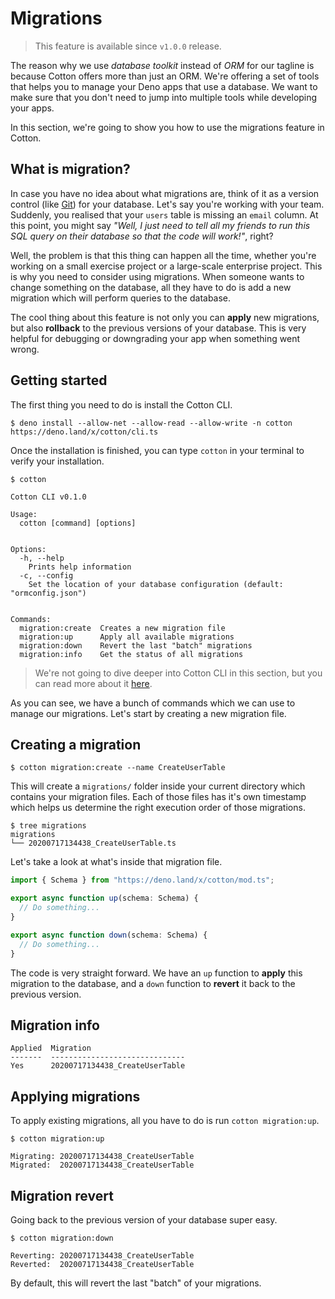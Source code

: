 # Migrations

> This feature is available since `v1.0.0` release.

The reason why we use _database toolkit_ instead of _ORM_ for our tagline is because Cotton offers more than just an ORM. We're offering a set of tools that helps you to manage your Deno apps that use a database. We want to make sure that you don't need to jump into multiple tools while developing your apps.

In this section, we're going to show you how to use the migrations feature in Cotton.

## What is migration?

In case you have no idea about what migrations are, think of it as a version control (like [Git](https://git-scm.com)) for your database. Let's say you're working with your team. Suddenly, you realised that your `users` table is missing an `email` column. At this point, you might say _"Well, I just need to tell all my friends to run this SQL query on their database so that the code will work!"_, right?

Well, the problem is that this thing can happen all the time, whether you're working on a small exercise project or a large-scale enterprise project. This is why you need to consider using migrations. When someone wants to change something on the database, all they have to do is add a new migration which will perform queries to the database.

The cool thing about this feature is not only you can **apply** new migrations, but also **rollback** to the previous versions of your database. This is very helpful for debugging or downgrading your app when something went wrong.

## Getting started

The first thing you need to do is install the Cotton CLI.

```
$ deno install --allow-net --allow-read --allow-write -n cotton https://deno.land/x/cotton/cli.ts
```

Once the installation is finished, you can type `cotton` in your terminal to verify your installation.

```
$ cotton

Cotton CLI v0.1.0

Usage:
  cotton [command] [options]


Options:
  -h, --help
    Prints help information
  -c, --config
    Set the location of your database configuration (default: "ormconfig.json")


Commands:
  migration:create  Creates a new migration file
  migration:up      Apply all available migrations
  migration:down    Revert the last "batch" migrations
  migration:info    Get the status of all migrations
```

> We're not going to dive deeper into Cotton CLI in this section, but you can read more about it [here](/guide/cli).

As you can see, we have a bunch of commands which we can use to manage our migrations. Let's start by creating a new migration file.

## Creating a migration

```
$ cotton migration:create --name CreateUserTable
```

This will create a `migrations/` folder inside your current directory which contains your migration files. Each of those files has it's own timestamp which helps us determine the right execution order of those migrations.

```
$ tree migrations
migrations
└── 20200717134438_CreateUserTable.ts
```

Let's take a look at what's inside that migration file.

```ts
import { Schema } from "https://deno.land/x/cotton/mod.ts";

export async function up(schema: Schema) {
  // Do something...
}

export async function down(schema: Schema) {
  // Do something...
}
```

The code is very straight forward. We have an `up` function to **apply** this migration to the database, and a `down` function to **revert** it back to the previous version.

## Migration info

```
Applied  Migration
-------  ------------------------------
Yes      20200717134438_CreateUserTable
```

## Applying migrations

To apply existing migrations, all you have to do is run `cotton migration:up`.

```
$ cotton migration:up

Migrating: 20200717134438_CreateUserTable
Migrated:  20200717134438_CreateUserTable
```

## Migration revert

Going back to the previous version of your database super easy.

```
$ cotton migration:down

Reverting: 20200717134438_CreateUserTable
Reverted:  20200717134438_CreateUserTable
```

By default, this will revert the last "batch" of your migrations.
